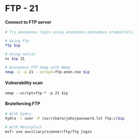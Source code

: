 # FTP - 21

#### Connect to FTP server

```bash
# Try anonymous login using anonymous:anonymous credentials.

# Using ftp
ftp $ip

# Using netcat
nc $ip 21

# Anonymous FTP dump with Nmap
nmap -v -p 21 --script=ftp-anon.nse $ip
```

#### Vulnerability scan

```
nmap --script=ftp-* -p 21 $ip
```

#### Bruteforcing FTP

```bash
# With hydra
hydra -l user -P /usr/share/john/password.lst ftp://$ip

# With Metasploit
msf> use auxiliary/scanner/ftp/ftp_login
```






